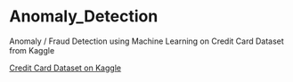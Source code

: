 # Anomaly_Detection
Anomaly / Fraud Detection using Machine Learning on Credit Card Dataset from Kaggle

[Credit Card Dataset on Kaggle](https://www.kaggle.com/mlg-ulb/creditcardfraud)
